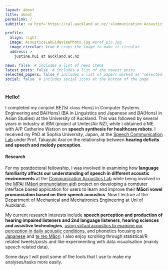```yaml
---
layout: about
title: about
permalink: /
subtitle: <a href='https://cal.auckland.ac.nz/'>Communication Acoustics Lab</a>, <a href='https://speechresearch.auckland.ac.nz/'>Speech Research @ UoA</a>, <a href='https://profiles.auckland.ac.nz/justine-hui'>University of Auckland

profile:
  align: right
  image: AcousticsLabSideviewPhoto.jpg #prof_pic.jpg
  image_circular: true # crops the image to make it circular
  address: >
    justine.hui at auckland.ac.nz

news: false  # includes a list of news items
latest_posts: false  # includes a list of the newest posts
selected_papers: false # includes a list of papers marked as "selected={true}"
social: false  # includes social icons at the bottom of the page
---
```


### Hello!

I completed my conjoint BE(1st class Hons) in Computer Systems Engineering and BA(Hons) (BA in Linguistics and Japanese and BA(Hons) in Asian Studies) at the University of Auckland. This was followed by several years in industry at IBM (project at Unitec/Air NZ), while I obtained a ME with A/P Catherine Watson on **speech synthesis for healthcare robots**. I received my PhD at Sophia University, Japan, at the [Speech Communication Lab](https://splab.net/) under Prof. Takayuki Arai on the relationship between **hearing deficits and speech and melody perception**.

#### Research

For my postdoctoral fellowship, I was involved in examining how **language familiarity affects our understanding of speech in different acoustic environments** at the [Communication Acoustics Lab](https://cal.auckland.ac.nz/) while being involved in the [MPAi (Māori pronunciation aid)](https://maonze.blogs.auckland.ac.nz/mpai-the-maori-pronunciation-tool/) project on developing a computer interface based application for users to learn and improve their **Māori vowel pronunciation based on their speech acoustics**. Now I lecture at the Department of Mechanical and Mechatronics Engineering at Uni of Auckland. 

My current research interests include **speech perception and production of hearing impaired listeners and 2nd language listeners**, **hearing sciences and assistive technologies**, [using virtual acoustics to examine our perception in daily acoustic conditions](projects/speechintelligibility/), and phonetics focusing on [Japanese](projects/JapanesePA/) and [te reo Māori](projects/teReoMaori/). I also enjoy scrolling through statistical/R related tweets/posts and like experimenting with data visualisation (mainly speech related data). 

Some days I will post some of the tools that I use to make my analyses/tasks more easily. 

<!---
Write your biography here. Tell the world about yourself. Link to your favorite [subreddit](http://reddit.com). You can put a picture in, too. The code is already in, just name your picture `prof_pic.jpg` and put it in the `img/` folder.

Put your address / P.O. box / other info right below your picture. You can also disable any of these elements by editing `profile` property of the YAML header of your `_pages/about.md`. Edit `_bibliography/papers.bib` and Jekyll will render your [publications page](/al-folio/publications/) automatically.

Link to your social media connections, too. This theme is set up to use [Font Awesome icons](http://fortawesome.github.io/Font-Awesome/) and [Academicons](https://jpswalsh.github.io/academicons/), like the ones below. Add your Facebook, Twitter, LinkedIn, Google Scholar, or just disable all of them. --->
